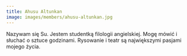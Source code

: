 ```yaml
---
title: Ahusu Altunkan
image: images/members/ahusu-altunkan.jpg
---
```

Nazywam się Su. Jestem studentką filologii angielskiej. Mogę mówić i słuchać o sztuce godzinami. Rysowanie i teatr są największymi pasjami mojego życia.
